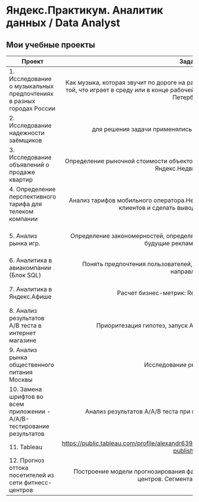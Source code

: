# Яндекс.Практикум. Аналитик данных / Data Analyst
## Мои учебные проекты
|Проект|Задача|Библиотеки|
|---|:--:|---|
|1. Исследование о музыкальных предпочтениях в разных городах России|Как музыка, которая звучит по дороге на работу в понедельник утром, отличается от той, что играет в среду или в конце рабочей недели? Возьмите данные для Москвы и Петербурга.|`pandas`|
|2. Исследование надежности заёмщиков|для решения задачи применялись Лемматизация и Категоризация.|`pandas`|
|3. Исследование объявлений о продаже квартир|Определение рыночной стоимости объектов недвижимости (на базе данных ресурса Яндекс.Недвижимость).|`pandas, matplotlib`|
|4. Определение перспективного тарифа для телеком компании|Анализ тарифов мобильного оператора.Необходимо проанализировать поведение клиентов и сделать вывод — какой тариф лучше.|`pandas, matplotlib.pyplot, math, numpy, scipy`|
|5. Анализ рынка игр.|Определение закономерностей, определяющих успешность игры, и влияющих на будущие рекламные кампании.|`pandas, matplotlib.pyplot, math, numpy, scipy, Mystem, seaborn`|
|6. Аналитика в авиакомпании (Блок SQL)|Понять предпочтения пользователей, покупающих билеты на те или иные направления.|`pandas, matplotlib.pyplot`|
|7. Аналитика в Яндекс.Афише|Расчет бизнес-метрик: Retention, LTV, CAC, ROMI.|`pandas, matplotlib.pyplot, seaborn, math, numpy`|
|8. Анализ результатов A/B теста в интернет магазине|Приоритезация гипотез, запуск A/B-теста и анализ результатов.|`pandas, matplotlib.pyplot, datetime, numpy, scipy`|
|9. Анализ рынка общественного питания Москвы|Исследование рынка общепита|`pandas, numpy, seaborn, matplotlib.pyplot, plotly.express, plotly, numpy, requests`|
|10. Замена шрифтов во всем приложении -  A/A/B-тестирование результатов|Анализ результатов А/A/B теста при изменении шрифтов в приложении.|`pandas, seaborn, matplotlib.pyplot, plotly.express, plotly, scipy, numpy, math`|
|11. Tableau|https://public.tableau.com/profile/alexandr6390#!/vizhome/Bookdataanalysis/Dashboard1?publish=yes||
|12. Прогноз оттока посетителей из сети фитнесс-центров|Построение модели прогнозирования факта оттока посетителей сети фитнесс-центров. Сегментация посетителей.|`pandas, matplotlib.pyplot, seaborn, sklearn, scipy`|
